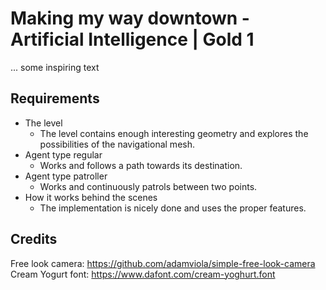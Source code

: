 # Making my way downtown - Artificial Intelligence | Gold 1

... some inspiring text

## Requirements

- The level
  - The level contains enough interesting geometry and explores the possibilities of the navigational mesh.
- Agent type regular
  - Works and follows a path towards its destination.
- Agent type patroller
  - Works and continuously patrols between two points.
- How it works behind the scenes
  - The implementation is nicely done and uses the proper features.

## Credits

Free look camera: https://github.com/adamviola/simple-free-look-camera
Cream Yogurt font: https://www.dafont.com/cream-yoghurt.font

